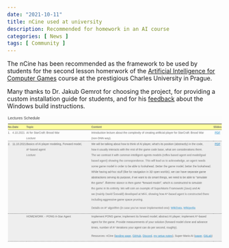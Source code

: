 ```yaml
---
date: "2021-10-11"
title: nCine used at university
description: Recommended for homework in an AI course
categories: [ News ]
tags: [ Community ]
---
```


The nCine has been recommended as the framework to be used by students for the second lesson homerwork of the [Artificial Intelligence for Computer Games](https://gamedev.cuni.cz/study/courses-history/courses-2021-2022/artificial-intelligence-for-computer-games-winter-2021-22/) course at the prestigious Charles University in Prague.

Many thanks to Dr. Jakub Gemrot for choosing the project, for providing a custom installation guide for students, and for his [feedback](https://github.com/nCine/nCine/issues/15) about the Windows build instructions.

![Artificial Intelligence for Computer Games](/img/posts/ai_course.png "Artificial Intelligence for Computer Games")

